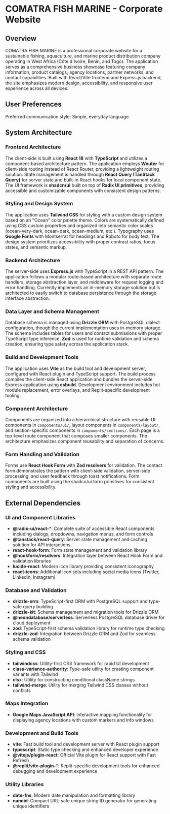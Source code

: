 # COMATRA FISH MARINE - Corporate Website

## Overview

COMATRA FISH MARINE is a professional corporate website for a sustainable fishing, aquaculture, and marine product distribution company operating in West Africa (Côte d'Ivoire, Benin, and Togo). The application serves as a comprehensive business showcase featuring company information, product catalogs, agency locations, partner networks, and contact capabilities. Built with React/Vite frontend and Express.js backend, the site emphasizes modern design, accessibility, and responsive user experience across all devices.

## User Preferences

Preferred communication style: Simple, everyday language.

## System Architecture

### Frontend Architecture
The client-side is built using **React 18** with **TypeScript** and utilizes a component-based architecture pattern. The application employs **Wouter** for client-side routing instead of React Router, providing a lightweight routing solution. State management is handled through **React Query (TanStack Query)** for server state and built-in React hooks for local component state. The UI framework is **shadcn/ui** built on top of **Radix UI primitives**, providing accessible and customizable components with consistent design patterns.

### Styling and Design System
The application uses **Tailwind CSS** for styling with a custom design system based on an "Ocean" color palette theme. Colors are systematically defined using CSS custom properties and organized into semantic color scales (ocean-very-dark, ocean-dark, ocean-medium, etc.). Typography uses **Google Fonts** with Montserrat for headings and Roboto for body text. The design system prioritizes accessibility with proper contrast ratios, focus states, and semantic markup.

### Backend Architecture
The server-side uses **Express.js** with TypeScript in a REST API pattern. The application follows a modular route-based architecture with separate route handlers, storage abstraction layer, and middleware for request logging and error handling. Currently implements an in-memory storage solution but is architected to easily switch to database persistence through the storage interface abstraction.

### Data Layer and Schema Management
Database schema is managed using **Drizzle ORM** with PostgreSQL dialect configuration, though the current implementation uses in-memory storage. The schema includes tables for users and contact submissions with proper TypeScript type inference. **Zod** is used for runtime validation and schema creation, ensuring type safety across the application stack.

### Build and Development Tools
The application uses **Vite** as the build tool and development server, configured with React plugin and TypeScript support. The build process compiles the client-side React application and bundles the server-side Express application using **esbuild**. Development environment includes hot module replacement, error overlays, and Replit-specific development tooling.

### Component Architecture
Components are organized into a hierarchical structure with reusable UI components in `components/ui/`, layout components in `components/layout/`, and section-specific components in `components/sections/`. Each page is a top-level route component that composes smaller components. The architecture emphasizes component reusability and separation of concerns.

### Form Handling and Validation
Forms use **React Hook Form** with **Zod resolvers** for validation. The contact form demonstrates the pattern with client-side validation, server-side processing, and user feedback through toast notifications. Form components are built using the shadcn/ui form primitives for consistent styling and accessibility.

## External Dependencies

### UI and Component Libraries
- **@radix-ui/react-***: Complete suite of accessible React components including dialogs, dropdowns, navigation menus, and form controls
- **@tanstack/react-query**: Server state management and caching solution for API interactions
- **react-hook-form**: Form state management and validation library
- **@hookform/resolvers**: Integration layer between React Hook Form and validation libraries
- **lucide-react**: Modern icon library providing consistent iconography
- **react-icons**: Additional icon sets including social media icons (Twitter, LinkedIn, Instagram)

### Database and Validation
- **drizzle-orm**: TypeScript-first ORM with PostgreSQL support and type-safe query building
- **drizzle-kit**: Schema management and migration tools for Drizzle ORM
- **@neondatabase/serverless**: Serverless PostgreSQL database driver for cloud deployment
- **zod**: TypeScript-first schema validation library for runtime type checking
- **drizzle-zod**: Integration between Drizzle ORM and Zod for seamless schema validation

### Styling and CSS
- **tailwindcss**: Utility-first CSS framework for rapid UI development
- **class-variance-authority**: Type-safe utility for creating component variants with Tailwind
- **clsx**: Utility for constructing conditional className strings
- **tailwind-merge**: Utility for merging Tailwind CSS classes without conflicts

### Maps Integration
- **Google Maps JavaScript API**: Interactive mapping functionality for displaying agency locations with custom markers and info windows

### Development and Build Tools
- **vite**: Fast build tool and development server with React plugin support
- **typescript**: Static type checking and enhanced developer experience
- **@vitejs/plugin-react**: Official Vite plugin for React support with Fast Refresh
- **@replit/vite-plugin-***: Replit-specific development tools for enhanced debugging and development experience

### Utility Libraries
- **date-fns**: Modern date manipulation and formatting library
- **nanoid**: Compact URL-safe unique string ID generator for generating unique identifiers
